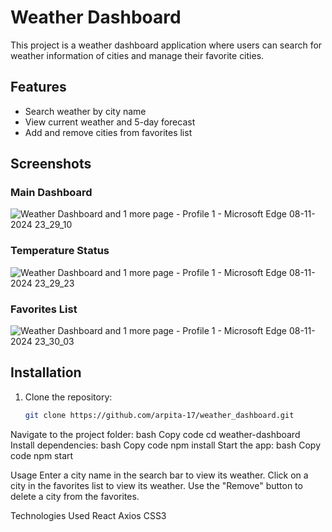 # Weather Dashboard

This project is a weather dashboard application where users can search for weather information of cities and manage their favorite cities.

## Features

- Search weather by city name
- View current weather and 5-day forecast
- Add and remove cities from favorites list

## Screenshots

### Main Dashboard

![Weather Dashboard and 1 more page - Profile 1 - Microsoft​ Edge 08-11-2024 23_29_10](https://github.com/user-attachments/assets/5c0cf2ce-31c6-457f-b68b-1e31799a69db)



### Temperature Status

![Weather Dashboard and 1 more page - Profile 1 - Microsoft​ Edge 08-11-2024 23_29_23](https://github.com/user-attachments/assets/f5032d06-5377-4697-b33e-7faae187095b)



### Favorites List

![Weather Dashboard and 1 more page - Profile 1 - Microsoft​ Edge 08-11-2024 23_30_03](https://github.com/user-attachments/assets/d38f5f18-fafe-4e43-833c-e4e388903c41)



## Installation
1. Clone the repository:
   ```bash
   git clone https://github.com/arpita-17/weather_dashboard.git
Navigate to the project folder:
bash
Copy code
cd weather-dashboard
Install dependencies:
bash
Copy code
npm install
Start the app:
bash
Copy code
npm start

Usage
Enter a city name in the search bar to view its weather.
Click on a city in the favorites list to view its weather.
Use the "Remove" button to delete a city from the favorites.

Technologies Used
React
Axios
CSS3
